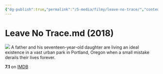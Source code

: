 ```yaml
---
{"dg-publish":true,"permalink":"/5-media/filmy/leave-no-trace/","contentClasses":"movie","tags":["to-watch","фильм","#Adventure","#Drama"]}
---
```


# Leave No Trace.md (2018)
![](https://m.media-amazon.com/images/M/MV5BMjE3OTI1MTU0OV5BMl5BanBnXkFtZTgwNTg1MzkzNTM@._V1_SX300.jpg)
A father and his seventeen-year-old daughter are living an ideal existence in a vast urban park in Portland, Oregon when a small mistake derails their lives forever.

**7.1** on [IMDB](https://www.imdb.com/title/tt3892172)
